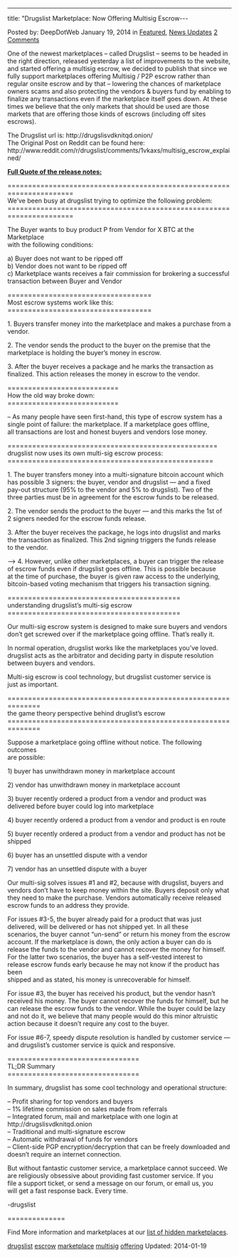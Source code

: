 ---
title: "Drugslist Marketplace: Now Offering Multisig Escrow---

<article class="post-listing post-3526 post type-post status-publish format-standard has-post-thumbnail hentry  tag-drugslist tag-escrow tag-multisig tag-offering">
Posted by: DeepDotWeb
<span>January 19, 2014</span>
<span>in <a href="https://www.deepdotweb.com/category/deepdot-news/" rel="category tag">Featured</a>, <a href="https://www.deepdotweb.com/category/news-updates/" rel="category tag">News Updates</a></span>
<a href="/2014/01/19/drugslist-marketplace-now-offering-multisig-escrow/#comments">2 Comments</a></span>
</p>
<div class="clear"></div>
<div class="entry">
<p>One of the newest marketplaces &#8211; called Drugslist &#8211; seems to be headed in the right direction, released yesterday a list of improvements to the website, and started offering a multisig escrow, we decided to publish that since we fully support marketplaces offering Multisig / P2P escrow rather than regular onsite escrow and by that &#8211; lowering the chances of marketplace owners scams and also protecting the vendors &amp; buyers fund by enabling to finalize any transactions even if the marketplace itself goes down. At these times we believe that the only markets that should be used are those markets that are offering those kinds of escrows (including off sites escrows).</p>
<p>The Drugslist url is: http://drugslisvdknitqd.onion/<br/>
    The Original Post on Reddit can be found here: http://www.reddit.com/r/drugslist/comments/1vkaxs/multisig_escrow_explained/</p>
<p><span style="text-decoration: underline;"><strong>Full Quote of the release notes:</strong></span></p>
<p>======================================================================<br/>
    We’ve been busy at drugslist trying to optimize the following problem:<br/>
    ======================================================================</p>
<p>The Buyer wants to buy product P from Vendor for X BTC at the Marketplace<br/>
    with the following conditions:</p>
<p>a) Buyer does not want to be ripped off<br/>
    b) Vendor does not want to be ripped off<br/>
    c) Marketplace wants receives a fair commission for brokering a successful<br/>
    transaction between Buyer and Vendor</p>
<p>===================================<br/>
    Most escrow systems work like this:<br/>
    ===================================</p>
<p>1. Buyers transfer money into the marketplace and makes a purchase from a<br/>
    vendor.</p>
<p>2. The vendor sends the product to the buyer on the premise that the<br/>
    marketplace is holding the buyer&#8217;s money in escrow.</p>
<p>3. After the buyer receives a package and he marks the transaction as<br/>
    finalized. This action releases the money in escrow to the vendor.</p>
<p>===========================<br/>
    How the old way broke down:<br/>
    ===========================</p>
<p>&#8211; As many people have seen first-hand, this type of escrow system has a<br/>
    single point of failure: the marketplace. If a marketplace goes offline,<br/>
    all transactions are lost and honest buyers and vendors lose money.</p>
<p>===================================================<br/>
    drugslist now uses its own multi-sig escrow process:<br/>
    ==================================================</p>
<p>1. The buyer transfers money into a multi-signature bitcoin account which<br/>
    has possible 3 signers: the buyer, vendor and drugslist &#8212; and a fixed<br/>
    pay-out structure (95% to the vendor and 5% to drugslist). Two of the<br/>
    three parties must be in agreement for the escrow funds to be released.</p>
<p>2. The vendor sends the product to the buyer &#8212; and this marks the 1st of<br/>
    2 signers needed for the escrow funds release.</p>
<p>3. After the buyer receives the package, he logs into drugslist and marks<br/>
    the transaction as finalized. This 2nd signing triggers the funds release<br/>
    to the vendor.</p>
<p>—&gt; 4. However, unlike other marketplaces, a buyer can trigger the release<br/>
    of escrow funds even if drugslist goes offline. This is possible because<br/>
    at the time of purchase, the buyer is given raw access to the underlying,<br/>
    bitcoin-based voting mechanism that triggers his transaction signing.</p>
<p>==========================================<br/>
    understanding drugslist’s multi-sig escrow<br/>
    ==========================================</p>
<p>Our multi-sig escrow system is designed to make sure buyers and vendors<br/>
    don’t get screwed over if the marketplace going offline. That’s really it.</p>
<p>In normal operation, drugslist works like the marketplaces you’ve loved.<br/>
    drugslist acts as the arbitrator and deciding party in dispute resolution<br/>
    between buyers and vendors.</p>
<p>Multi-sig escrow is cool technology, but drugslist customer service is<br/>
    just as important.</p>
<p>==============================================================<br/>
    the game theory perspective behind druglist’s escrow<br/>
    ==============================================================</p>
<p>Suppose a marketplace going offline without notice. The following outcomes<br/>
    are possible:</p>
<p>1) buyer has unwithdrawn money in marketplace account</p>
<p>2) vendor has unwithdrawn money in marketplace account</p>
<p>3) buyer recently ordered a product from a vendor and product was<br/>
    delivered before buyer could log into marketplace</p>
<p>4) buyer recently ordered a product from a vendor and product is en route</p>
<p>5) buyer recently ordered a product from a vendor and product has not be<br/>
    shipped</p>
<p>6) buyer has an unsettled dispute with a vendor</p>
<p>7) vendor has an unsettled dispute with a buyer</p>
<p>Our multi-sig solves issues #1 and #2, because with drugslist, buyers and<br/>
    vendors don’t have to keep money within the site. Buyers deposit only what<br/>
    they need to make the purchase. Vendors automatically receive released<br/>
    escrow funds to an address they provide.</p>
<p>For issues #3-5, the buyer already paid for a product that was just<br/>
    delivered, will be delivered or has not shipped yet. In all these<br/>
    scenarios, the buyer cannot “un-send” or return his money from the escrow<br/>
    account. If the marketplace is down, the only action a buyer can do is<br/>
    release the funds to the vendor and cannot recover the money for himself.<br/>
    For the latter two scenarios, the buyer has a self-vested interest to<br/>
    release escrow funds early because he may not know if the product has been<br/>
    shipped and as stated, his money is unrecoverable for himself.</p>
<p>For issue #3, the buyer has received his product, but the vendor hasn’t<br/>
    received his money. The buyer cannot recover the funds for himself, but he<br/>
    can release the escrow funds to the vendor. While the buyer could be lazy<br/>
    and not do it, we believe that many people would do this minor altruistic<br/>
    action because it doesn’t require any cost to the buyer.</p>
<p>For issue #6-7, speedy dispute resolution is handled by customer service —<br/>
    and drugslist’s customer service is quick and responsive.</p>
<p>================================<br/>
    TL;DR Summary<br/>
    ================================</p>
<p>In summary, drugslist has some cool technology and operational structure:</p>
<p>&#8211; Profit sharing for top vendors and buyers<br/>
    &#8211; 1% lifetime commission on sales made from referrals<br/>
    &#8211; Integrated forum, mail and marketplace with one login at<br/>
    http://drugslisvdknitqd.onion<br/>
    &#8211; Traditional and multi-signature escrow<br/>
    &#8211; Automatic withdrawal of funds for vendors<br/>
    &#8211; Client-side PGP encryption/decryption that can be freely downloaded and<br/>
    doesn’t require an internet connection.</p>
<p>But without fantastic customer service, a marketplace cannot succeed. We<br/>
    are religiously obsessive about providing fast customer service. If you<br/>
    file a support ticket, or send a message on our forum, or email us, you<br/>
    will get a fast response back. Every time.</p>
<p>-drugslist</p>
<p>==============</p>
<p>Find More information and marketplaces at our <a href="/2013/10/28/updated-llist-of-hidden-marketplaces-tor-i2p/" target="_blank">list of hidden marketplaces</a>.</p>
</div>
<a href="https://www.deepdotweb.com/tag/drugslist/" rel="tag">drugslist</a> <a href="https://www.deepdotweb.com/tag/escrow/" rel="tag">escrow</a> <a href="https://www.deepdotweb.com/tag/marketplace/" rel="tag">marketplace</a> <a href="https://www.deepdotweb.com/tag/multisig/" rel="tag">multisig</a> <a href="https://www.deepdotweb.com/tag/offering/" rel="tag">offering</a></span> 
Updated: 2014-01-19
    
